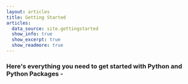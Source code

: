 ```yaml
---
layout: articles
title: Getting Started
articles:
  data_source: site.gettingstarted
  show_info: true
  show_excerpt: true
  show_readmore: true
---
```


### Here's everything you need to get started with Python and Python Packages -